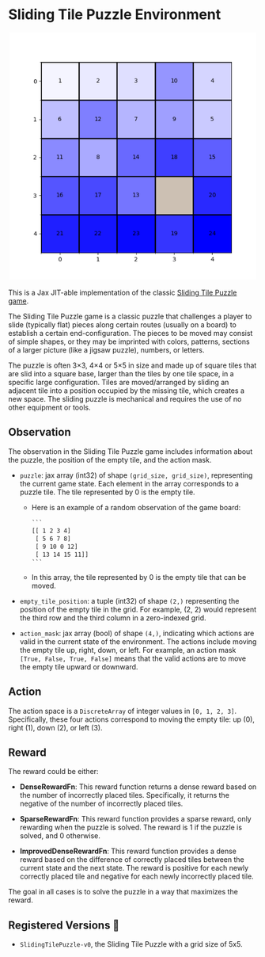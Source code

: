 # Sliding Tile Puzzle Environment

<p align="center">
    <img src="../env_anim/sliding_tile_puzzle.gif" width="500"/>
</p>

This is a Jax JIT-able implementation of the classic [Sliding Tile Puzzle game](https://en.wikipedia.org/wiki/Sliding_puzzle).

The Sliding Tile Puzzle game is a classic puzzle that challenges a player to slide (typically flat) pieces along certain routes (usually on a board) to establish a certain end-configuration. The pieces to be moved may consist of simple shapes, or they may be imprinted with colors, patterns, sections of a larger picture (like a jigsaw puzzle), numbers, or letters.

The puzzle is often 3×3, 4×4 or 5×5 in size and made up of square tiles that are slid into a square base, larger than the tiles by one tile space, in a specific large configuration. Tiles are moved/arranged by sliding an adjacent tile into a position occupied by the missing tile, which creates a new space. The sliding puzzle is mechanical and requires the use of no other equipment or tools.

## Observation

The observation in the Sliding Tile Puzzle game includes information about the puzzle, the position of the empty tile, and the action mask.

- `puzzle`: jax array (int32) of shape `(grid_size, grid_size)`, representing the current game state. Each element in the array corresponds to a puzzle tile. The tile represented by 0 is the empty tile.

  - Here is an example of a random observation of the game board:

        ```
        [[ 1 2 3 4]
         [ 5 6 7 8]
         [ 9 10 0 12]
         [ 13 14 15 11]]
        ```
  - In this array, the tile represented by 0 is the empty tile that can be moved.

- `empty_tile_position`: a tuple (int32) of shape `(2,)` representing the position of the empty tile in the grid. For example, (2, 2) would represent the third row and the third column in a zero-indexed grid.

- `action_mask`: jax array (bool) of shape `(4,)`, indicating which actions are valid in the current state of the environment. The actions include moving the empty tile up, right, down, or left. For example, an action mask `[True, False, True, False]` means that the valid actions are to move the empty tile upward or downward.

## Action

The action space is a `DiscreteArray` of integer values in `[0, 1, 2, 3]`. Specifically, these four actions correspond to moving the empty tile: up (0), right (1), down (2), or left (3).

## Reward

The reward could be either:

- **DenseRewardFn**: This reward function returns a dense reward based on the number of incorrectly placed tiles. Specifically, it returns the negative of the number of incorrectly placed tiles.

- **SparseRewardFn**: This reward function provides a sparse reward, only rewarding when the puzzle is solved.
The reward is 1 if the puzzle is solved, and 0 otherwise.

- **ImprovedDenseRewardFn**: This reward function provides a dense reward based on the difference of correctly placed tiles between the current state and the next state. The reward is positive for each newly correctly placed tile and negative for each newly incorrectly placed tile.

The goal in all cases is to solve the puzzle in a way that maximizes the reward.

## Registered Versions 📖

- `SlidingTilePuzzle-v0`, the Sliding Tile Puzzle with a grid size of 5x5.

